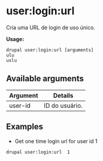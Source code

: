 # user:login:url
Cria uma URL de login de uso único.

**Usage:**
```
drupal user:login:url [arguments]
ulu
uslu
```

## Available arguments
Argument | Details
---------|-------------
user-id | ID do usuário.

## Examples
* Get one time login url for user id 1
```
drupal user:login:url  1
```
